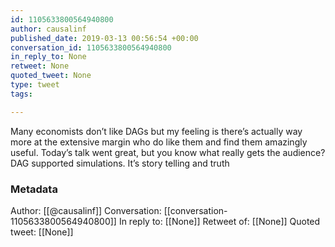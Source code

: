 ```yaml
---
id: 1105633800564940800
author: causalinf
published_date: 2019-03-13 00:56:54 +00:00
conversation_id: 1105633800564940800
in_reply_to: None
retweet: None
quoted_tweet: None
type: tweet
tags:

---
```


Many economists don’t like DAGs but my feeling is there’s actually way more at the extensive margin who do like them and find them amazingly useful. Today’s talk went great, but you know what really gets the audience? DAG supported simulations. It’s story telling and truth

### Metadata

Author: [[@causalinf]]
Conversation: [[conversation-1105633800564940800]]
In reply to: [[None]]
Retweet of: [[None]]
Quoted tweet: [[None]]

